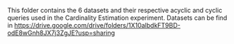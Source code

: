This folder contains the 6 datasets and their respective acyclic and cyclic queries used in the Cardinality Estimation experiment.
Datasets can be find in https://drive.google.com/drive/folders/1X10albdkFT9BD-odE8wGnh8JX7j3ZgJE?usp=sharing
